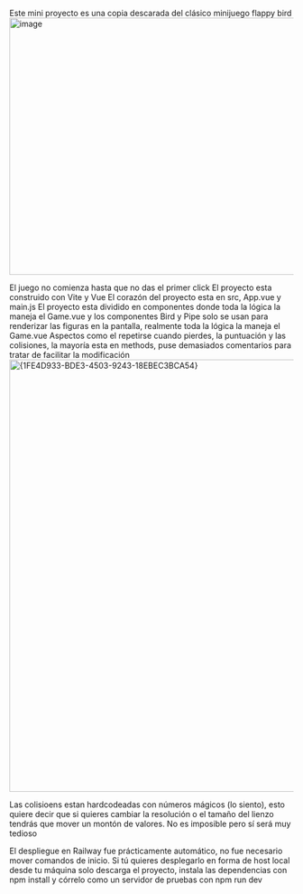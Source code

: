 Este mini  proyecto es una copia descarada del clásico minijuego flappy bird
<img width="689" height="455" alt="image" src="https://github.com/user-attachments/assets/a56ced5d-f24e-4d30-af0c-0a7c33e54a8d" />

El juego no comienza hasta que no das el primer click
El proyecto esta construido con Vite y Vue
El corazón del proyecto esta en src,  App.vue y main.js
El proyecto esta dividido en componentes donde toda la lógica la maneja el Game.vue y los componentes Bird y Pipe solo se usan para renderizar las figuras en la pantalla, realmente toda la lógica la maneja el Game.vue
Aspectos como el repetirse cuando pierdes, la puntuación y las colisiones, la mayoría esta en methods, puse demasiados comentarios para tratar de facilitar la modificación
<img width="948" height="765" alt="{1FE4D933-BDE3-4503-9243-18EBEC3BCA54}" src="https://github.com/user-attachments/assets/7aa1f363-1b49-4e07-b16e-acfd4f93333a" />

Las colisioens estan hardcodeadas con números mágicos (lo siento), esto quiere decir que si quieres cambiar la resolución o el tamaño del lienzo tendrás que mover un montón de valores. No es imposible pero sí será muy tedioso

El despliegue en Railway fue prácticamente automático, no fue necesario mover comandos de inicio.
Si tú quieres desplegarlo en forma de host local desde tu máquina solo descarga el proyecto, instala las dependencias con npm install y córrelo como un servidor de pruebas con npm run dev
